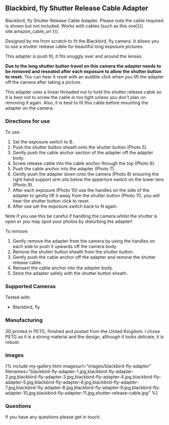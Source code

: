 ## Blackbird, fly Shutter Release Cable Adapter
Blackbird, fly Shutter Release Cable Adapter. Please note the cable required is shown but not included. Works with cables [such as this one]({{ site.amazon_cable_url }}).

Designed by me from scratch to fit the Blackbird, fly camera. It allows you to use a shutter release cable for beautiful long exposure pictures.

This adapter is push fit, it fits snuggly over and around the lenses.

**Due to the long shutter button travel on this camera the adapter needs to be removed and reseated after each exposure to allow the shutter button to reset.** You can hear it reset with an audible click when you lift the adapter off the camera after taking a picture.

This adapter uses a linear threaded nut to hold the shutter release cable so it is best not to screw the cable in too tight unless you don’t plan on removing it again. Also, it is best to fit this cable before mounting the adapter on the camera.

### Directions for use
To use:

1. Set the exposure switch to B.
2. Push the shutter button sheath onto the shutter button (Photo 5).
3. Gently push the cable anchor section of the adapter off the adapter body.
4. Screw release cable into the cable anchor through the top (Photo 6).
5. Push the cable anchor into the adapter (Photo 7).
6. Gently push the adapter down onto the camera (Photo 8) ensuring the right hand support arm sits below the apperture switch on the lower lens (Photo 9).
7. After each exposure (Photo 10) use the handles on the side of the adapter to gently lift it away from the shutter button (Photo 11), you will hear the shutter button click to reset.
8. After use set the exposure switch back to N again.

Note if you use this be careful if handling the camera whilst the shutter is open or you may spoil your photos by disturbing the adapter!

To remove:

1. Gently remove the adapter from the camera by using the handles on each side to push it upwards off the camera body.
2. Remove the shutter button sheath from the shutter button.
3. Gently push the cable anchor off the adapter and remove the shutter release cable.
4. Reinsert the cable anchor into the adapter body.
5. Store the adapter safely with the shutter button sheath.

### Supported Cameras
Tested with:
- Blackbird, fly

### Manufacturing
3D printed in PETG, finished and posted from the United Kingdom. I chose PETG as it is a strong material and the design, although it looks delicate, it is robust.

### Images
{% include my-gallery.html imagesurl="images/blackbird-fly-adapter"
   filenames="blackbird-fly-adapter-1.jpg,blackbird-fly-adapter-2.jpg,blackbird-fly-adapter-3.jpg,blackbird-fly-adapter-4.jpg,blackbird-fly-adapter-5.jpg,blackbird-fly-adapter-6.jpg,blackbird-fly-adapter-7.jpg,blackbird-fly-adapter-8.jpg,blackbird-fly-adapter-9.jpg,blackbird-fly-adapter-10.jpg,blackbird-fly-adapter-11.jpg,shutter-release-cable.jpg" %}

### Questions
If you have any questions please get in touch.
